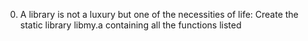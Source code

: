 0. A library is not a luxury but one of the necessities of life: Create the static library libmy.a containing all the functions listed
